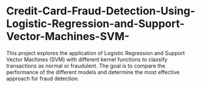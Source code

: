 # Credit-Card-Fraud-Detection-Using-Logistic-Regression-and-Support-Vector-Machines-SVM-
This project explores the application of Logistic Regression and Support Vector Machines (SVM) with different kernel functions to classify transactions as normal or fraudulent. The goal is to compare the performance of the different models and determine the most effective approach for fraud detection.
